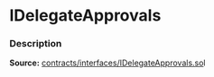 # IDelegateApprovals

### Description <a id="description"></a>

**Source:** [contracts/interfaces/IDelegateApprovals.so](https://github.com/perifinance/peri-finance/blob/master/contracts/interfaces/IDelegateApprovals.sol)l

